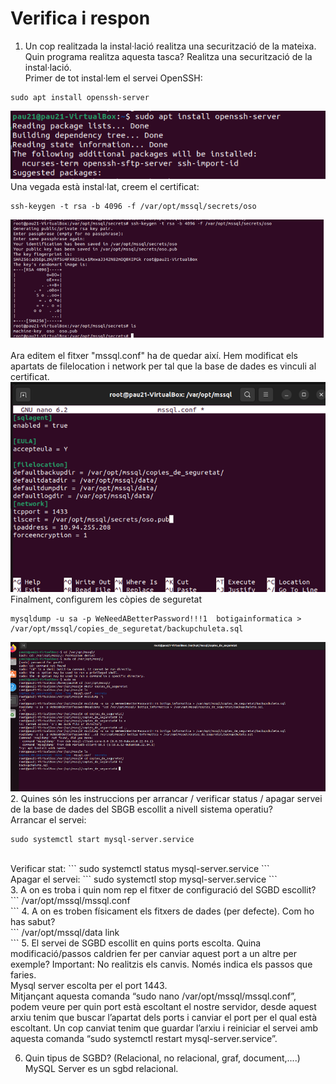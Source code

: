# Verifica i respon

1.	Un cop realitzada la instal·lació realitza una securització de la mateixa. Quin programa realitza aquesta tasca? Realitza una securització de la instal·lació. <br>
Primer de tot instal·lem el servei OpenSSH:
```
sudo apt install openssh-server
```
![aa1](Imatges/a1.png) 
<br>
Una vegada està instal·lat, creem el certificat:  <br>
```
ssh-keygen -t rsa -b 4096 -f /var/opt/mssql/secrets/oso
```
![aa2](Imatges/a2.png) <br>
<br>
Ara editem el fitxer "mssql.conf" ha de quedar així. Hem modificat els apartats de filelocation i network per tal que la base de dades es vinculi al certificat. <br>
![aa3](Imatges/a3.png)
<br>
Finalment, configurem les còpies de seguretat
```
mysqldump -u sa -p WeNeedABetterPassword!!!1  botigainformatica > /var/opt/mssql/copies_de_seguretat/backupchuleta.sql
```
![aa4](Imatges/a4.png)
<br>
2.	Quines són les instruccions per arrancar / verificar status / apagar servei de la base de dades del SBGB escollit a nivell sistema operatiu? <br>
Arrancar el servei: 
```
sudo systemctl start mysql-server.service
```
<br>
Verificar stat: 
```
sudo systemctl status mysql-server.service
```
<br>
Apagar el servei: 
```
sudo systemctl stop mysql-server.service
```
<br>
3.  A on es troba i quin nom rep el fitxer de configuració del SGBD escollit? <br>
```
    /var/opt/mssql/mssql.conf <br>
```
4.  A on es troben físicament els fitxers de dades (per defecte). Com ho has sabut? <br>
```
    /var/opt/mssql/data   link <br>
```
5.  El servei de SGBD escollit en quins ports escolta. Quina modificació/passos caldrien fer per canviar aquest port a un altre per exemple? Important: No realitzis els canvis. Només indica els passos que faries. <br>
      Mysql server escolta per el port 1443. <br>
      Mitjançant aquesta comanda “sudo nano /var/opt/mssql/mssql.conf”, podem veure per quin port està escoltant el nostre servidor, desde aquest arxiu tenim que buscar l’apartat dels ports i canviar el port per el qual està escoltant. Un cop canviat tenim que guardar l’arxiu i reiniciar el servei amb aquesta comanda “sudo systemctl restart mysql-server.service”. <br>

6. Quin tipus de SGBD? (Relacional, no relacional, graf, document,....) <br>
	MySQL Server es un sgbd relacional. <br>
